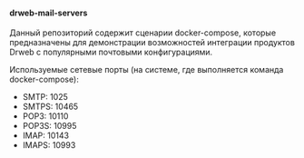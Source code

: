 #### drweb-mail-servers

Данный репозиторий содержит сценарии docker-compose, которые предназначены для демонстрации возможностей интеграции продуктов Drweb c популярными почтовыми конфигурациями.

Используемые сетевые порты (на системе, где выполняется команда docker-compose):
  
  
* SMTP:  1025
* SMTPS: 10465
* POP3:  10110
* POP3S: 10995
* IMAP:  10143
* IMAPS: 10993
